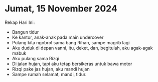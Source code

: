 # Jumat, 15 November 2024

Rekap Hari Ini:

- Bangun tidur
- Ke kantor, anak-anak pada main undercover
- Pulang kita ngobrol sama bang Rihan, sampe magrib lagi
- Aku duduk di depan vanni, itu, deket, dan, begitulah, aku agak-agak mabuk
- Aku pulang sama Rizqi
- Di jalan hujan, tapi aku tetap bersikeras untuk bawa motor
- Rizqi pake jas hujan, aku mandi hujan
- Sampe rumah selamat, mandi, tidur.
